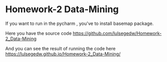 # Homework-2 Data-Mining

If you want to run in the pycharm , you've to install basemap package. 

Here you have the source code
https://github.com/lulsegedw/Homework-2_Data-Mining

And you can see the result of running the code here
https://lulsegedw.github.io/Homework-2_Data-Mining/
